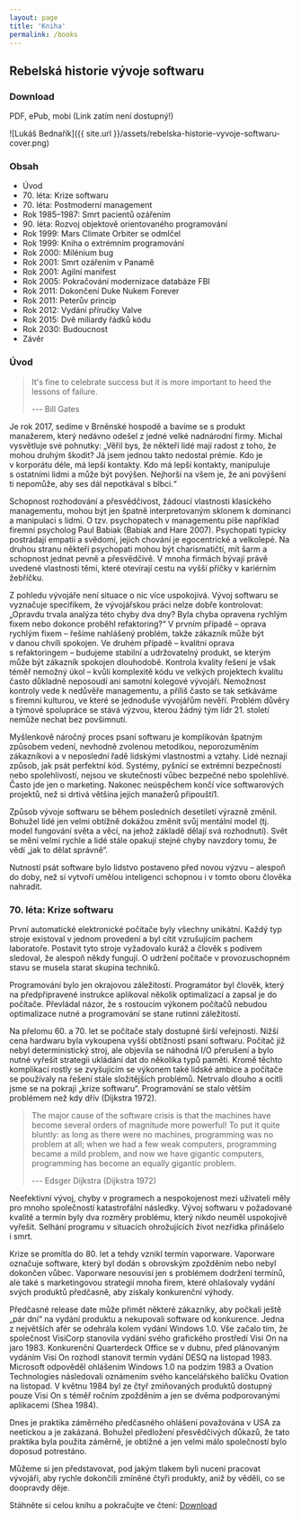 ```yaml
---
layout: page
title: 'Kniha'
permalink: /books
---
```


## Rebelská historie vývoje softwaru

### Download

PDF, ePub, mobi (Link zatím není dostupný!)

![Lukáš Bednařík]({{ site.url }}/assets/rebelska-historie-vyvoje-softwaru-cover.png)

### Obsah

- Úvod
- 70\. léta: Krize softwaru
- 70\. léta: Postmoderní management
- Rok 1985–1987: Smrt pacientů ozářením
- 90\. léta: Rozvoj objektově orientovaného programování
- Rok 1999: Mars Climate Orbiter se odmlčel
- Rok 1999: Kniha o extrémním programování
- Rok 2000: Milénium bug
- Rok 2001: Smrt ozářením v Panamě
- Rok 2001: Agilní manifest
- Rok 2005: Pokračování modernizace databáze FBI
- Rok 2011: Dokončení Duke Nukem Forever
- Rok 2011: Peterův princip
- Rok 2012: Vydání příručky Valve
- Rok 2015: Dvě miliardy řádků kódu
- Rok 2030: Budoucnost
- Závěr

### Úvod

> It's fine to celebrate success but it is more important to heed the lessons of failure.
> 
> --- Bill Gates

Je rok 2017, sedíme v Brněnské hospodě a bavíme se s produkt manažerem,
který nedávno odešel z jedné velké nadnárodní firmy. Michal vysvětluje své pohnutky:
„Věřil bys, že někteří lidé mají radost z toho, že mohou druhým škodit? Já jsem jednou
takto nedostal prémie. Kdo je v korporátu déle, má lepší kontakty. Kdo má lepší kontakty,
manipuluje s ostatními lidmi a může být povýšen. Nejhorší na všem je, že ani povýšení ti nepomůže,
aby ses dál nepotkával s blbci.“

Schopnost rozhodování a přesvědčivost, žádoucí vlastnosti klasického managementu,
mohou být jen špatně interpretovaným sklonem k dominanci a manipulaci s lidmi. O tzv.
psychopatech v managementu píše například firemní psycholog Paul Babiak (Babiak and Hare 2007).
Psychopati typicky postrádají empatii a svědomí, jejich chování je egocentrické a velkolepé.
Na druhou stranu někteří psychopati mohou být charismatičtí, mít šarm a schopnost jednat pevně 
a přesvědčivě. V mnoha firmách bývají právě uvedené vlastnosti těmi, které otevírají cestu na
vyšší příčky v kariérním žebříčku.

Z pohledu vývojáře není situace o nic více uspokojivá. Vývoj softwaru se vyznačuje specifikem,
že vývojářskou práci nelze dobře kontrolovat: „Opravdu trvala analýza této chyby dva dny? Byla
chyba opravena rychlým fixem nebo dokonce proběhl refaktoring?“ V prvním případě – oprava rychlým
fixem – řešíme nahlášený problém, takže zákazník může být v danou chvíli spokojen. Ve druhém případě
– kvalitní oprava s refaktoringem – budujeme stabilní a udržovatelný produkt, se kterým může být
zákazník spokojen dlouhodobě. Kontrola kvality řešení je však téměř nemožný úkol – kvůli komplexitě
kódu ve velkých projektech kvalitu často důkladně neposoudí ani samotní kolegové vývojáři.
Nemožnost kontroly vede k nedůvěře managementu, a příliš často se tak setkáváme s firemní kulturou,
ve které se jednoduše vývojářům nevěří. Problém důvěry a týmové spolupráce se stává výzvou, kterou
žádný tým lídr 21. století nemůže nechat bez povšimnutí.

Myšlenkově náročný proces psaní softwaru je komplikován špatným způsobem vedení, nevhodně zvolenou
metodikou, neporozuměním zákazníkovi a v neposlední řadě lidskými vlastnostmi a vztahy. Lidé neznají
způsob, jak psát perfektní kód. Systémy, pyšnící se extrémní bezpečností nebo spolehlivostí, nejsou
ve skutečnosti vůbec bezpečné nebo spolehlivé. Často jde jen o marketing. Nakonec neúspěchem končí
více softwarových projektů, než si drtivá většina jejich manažerů připouští1.

Způsob vývoje softwaru se během posledních desetiletí výrazně změnil. Bohužel lidé jen velmi obtížně
dokážou změnit svůj mentální model (tj. model fungování světa a věcí, na jehož základě dělají svá rozhodnutí).
Svět se mění velmi rychle a lidé stále opakují stejné chyby navzdory tomu, že vědí „jak to dělat správně“.

Nutností psát software bylo lidstvo postaveno před novou výzvu – alespoň do doby, než si vytvoří umělou
inteligenci schopnou i v tomto oboru člověka nahradit.

### 70\. léta: Krize softwaru

První automatické elektronické počítače byly všechny unikátní. Každý typ stroje existoval v jednom
provedení a byl cítit vzrušujícím pachem laboratoře. Postavit tyto stroje vyžadovalo kuráž a člověk
s podivem sledoval, že alespoň někdy fungují. O udržení počítače v provozuschopném stavu se musela starat skupina techniků.

Programování bylo jen okrajovou záležitostí. Programátor byl člověk, který na předpřipravené instrukce aplikoval
několik optimalizací a zapsal je do počítače. Převládal názor, že s rostoucím výkonem počítačů nebudou optimalizace
nutné a programování se stane rutinní záležitostí.

Na přelomu 60. a 70. let se počítače staly dostupné širší veřejnosti. Nižší cena hardwaru byla vykoupena vyšší
obtížností psaní softwaru. Počítač již nebyl deterministický stroj, ale objevila se náhodná I/O přerušení a bylo
nutné vyřešit strategii ukládání dat do několika typů paměti. Kromě těchto komplikací rostly se zvyšujícím se
výkonem také lidské ambice a počítače se používaly na řešení stále složitějších problémů. Netrvalo dlouho a ocitli
jsme se na pokraji „krize softwaru“. Programování se stalo větším problémem než kdy dřív (Dijkstra 1972).

> The major cause of the software crisis is that the machines have become several orders of magnitude more
> powerful! To put it quite bluntly: as long as there were no machines, programming was no problem at all;
> when we had a few weak computers, programming became a mild problem, and now we have gigantic computers,
> programming has become an equally gigantic problem.
> 
> --- Edsger Dijkstra (Dijkstra 1972)

Neefektivní vývoj, chyby v programech a nespokojenost mezi uživateli měly pro mnoho společností katastrofální následky.
Vývoj softwaru v požadované kvalitě a termín byly dva rozměry problému, který nikdo neuměl uspokojivě vyřešit.
Selhání programu v situacích ohrožujících život nezřídka přinášelo i smrt.

Krize se promítla do 80. let a tehdy vznikl termín vaporware. Vaporware označuje software, který byl dodán s obrovským
zpožděním nebo nebyl dokončen vůbec. Vaporware nesouvisí jen s problémem dodržení termínů, ale také s marketingovou
strategií mnoha firem, které ohlašovaly vydání svých produktů předčasně, aby získaly konkurenční výhody.

Předčasné release date může přimět některé zákazníky, aby počkali ještě „pár dní“ na vydání produktu a nekupovali
software od konkurence. Jedna z největších afér se odehrála kolem vydání Windows 1.0. Vše začalo tím, že společnost
VisiCorp stanovila vydání svého grafického prostředí Visi On na jaro 1983. Konkurenční Quarterdeck Office se v dubnu,
před plánovaným vydáním Visi On rozhodl stanovit termín vydání DESQ na listopad 1983. Microsoft odpověděl ohlášením
Windows 1.0 na podzim 1983 a Ovation Technologies následovali oznámením svého kancelářského balíčku Ovation na listopad.
V květnu 1984 byl ze čtyř zmiňovaných produktů dostupný pouze Visi On s téměř ročním zpožděním a jen se dvěma podporovanými
aplikacemi (Shea 1984).

Dnes je praktika záměrného předčasného ohlášení považována v USA za neetickou a je zakázaná. Bohužel předložení přesvědčivých
důkazů, že tato praktika byla použita záměrně, je obtížné a jen velmi málo společností bylo doposud potrestáno.

Můžeme si jen představovat, pod jakým tlakem byli nuceni pracovat vývojáři, aby rychle dokončili zmíněné čtyři produkty,
aniž by věděli, co se doopravdy děje.

Stáhněte si celou knihu a pokračujte ve čtení: [Download](#download)
